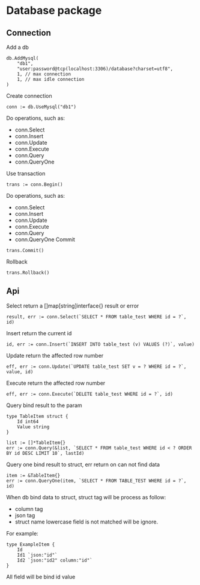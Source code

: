 Database package
========

Connection
--------

Add a db
```
db.AddMysql(
    "db1",
    "user:password@tcp(localhost:3306)/database?charset=utf8",
    1, // max connection
    1, // max idle connection
)
```

Create connection
```
conn := db.UseMysql("db1")
```
Do operations, such as:
- conn.Select
- conn.Insert
- conn.Update
- conn.Execute
- conn.Query
- conn.QueryOne

Use transaction
```
trans := conn.Begin()
```
Do operations, such as:
- conn.Select
- conn.Insert
- conn.Update
- conn.Execute
- conn.Query
- conn.QueryOne
Commit
```
trans.Commit()
```
Rollback
```
trans.Rollback()
```

Api
----

Select return a []map[string]interface{} result or error
```
result, err := conn.Select(`SELECT * FROM table_test WHERE id = ?`, id)
```

Insert return the current id
```
id, err := conn.Insert(`INSERT INTO table_test (v) VALUES (?)`, value)
```

Update return the affected row number
```
eff, err := conn.Update(`UPDATE table_test SET v = ? WHERE id = ?`, value, id)
```

Execute return the affected row number
```
eff, err := conn.Execute(`DELETE table_test WHERE id = ?`, id)
```

Query bind result to the param
```
type TableItem struct {
    Id int64
    Value string
}

list := []*TableItem{}
err := conn.Query(&list, `SELECT * FROM table_test WHERE id < ? ORDER BY id DESC LIMIT 10`, lastId)
```

Query one bind result to struct, err return on can not find data
```
item := &TableItem{}
err := conn.QueryOne(item, `SELECT * FROM TABLE_TEST WHERE id = ?`, id)
```
When db bind data to struct, struct tag will be process as follow:
- column tag
- json tag
- struct name lowercase
field is not matched will be ignore.

For example:
```
type ExampleItem {
    Id
    Id1 `json:"id"`
    Id2 `json:"id2" column:"id"`
}
```
All field will be bind id value

